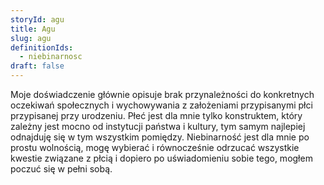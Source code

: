 ```yaml
---
storyId: agu
title: Agu
slug: agu
definitionIds:
  - niebinarnosc
draft: false
---
```

Moje doświadczenie głównie opisuje brak przynależności do konkretnych oczekiwań społecznych i wychowywania z założeniami przypisanymi płci przypisanej przy urodzeniu. Płeć jest dla mnie tylko konstruktem, który zależny jest mocno od instytucji państwa i kultury, tym samym najlepiej odnajduję się w tym wszystkim pomiędzy. Niebinarność jest dla mnie po prostu wolnością, mogę wybierać i równocześnie odrzucać wszystkie kwestie związane z płcią i dopiero po uświadomieniu sobie tego, mogłem poczuć się w pełni sobą.